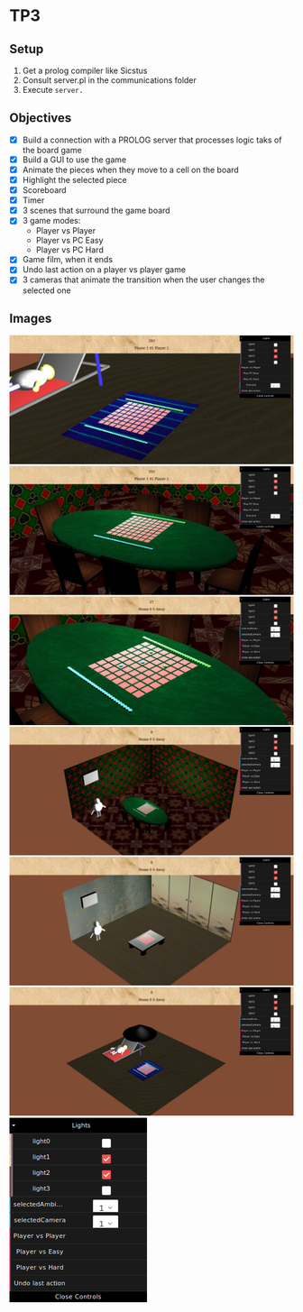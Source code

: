# TP3

## Setup
 1. Get a prolog compiler like Sicstus
 2. Consult server.pl in the communications folder
 3. Execute `server.`

## Objectives

- [X] Build a connection with a PROLOG server that processes logic taks of the board game
- [X] Build a GUI to use the game
- [X] Animate the pieces when they move to a cell on the board
- [X] Highlight the selected piece
- [X] Scoreboard
- [X] Timer
- [X] 3 scenes that surround the game board
- [X] 3 game modes:
  - Player vs Player
  - Player vs PC Easy
  - Player vs PC Hard
- [X] Game film, when it ends  
- [X] Undo last action on a player vs player game
- [X] 3 cameras that animate the transition when the user changes the selected one

## Images 

![alt text](https://github.com/Marko50/FEUP-LAIG/blob/master/TP3/Selec%C3%A7%C3%A3o_015.png)
![alt text](https://github.com/Marko50/FEUP-LAIG/blob/master/TP3/Selec%C3%A7%C3%A3o_016.png)
![alt text](https://github.com/Marko50/FEUP-LAIG/blob/master/TP3/Selec%C3%A7%C3%A3o_017.png)
![alt text](https://github.com/Marko50/FEUP-LAIG/blob/master/TP3/Selec%C3%A7%C3%A3o_018.png)
![alt text](https://github.com/Marko50/FEUP-LAIG/blob/master/TP3/Selec%C3%A7%C3%A3o_019.png)
![alt text](https://github.com/Marko50/FEUP-LAIG/blob/master/TP3/Selec%C3%A7%C3%A3o_020.png)
![alt text](https://github.com/Marko50/FEUP-LAIG/blob/master/TP3/Selec%C3%A7%C3%A3o_021.png)

